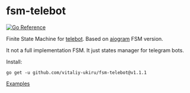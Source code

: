 # fsm-telebot

[![Go Reference](https://pkg.go.dev/badge/github.com/vitaliy-ukiru/fsm-telebot.svg)](https://pkg.go.dev/github.com/vitaliy-ukiru/fsm-telebot)

Finite State Machine for [telebot](https://gopkg.in/telebot.v3). 
Based on [aiogram](https://github.com/aiogram/aiogram) FSM version.

It not a full implementation FSM. It just states manager for telegram bots.

Install:
```
go get -u github.com/vitaliy-ukiru/fsm-telebot@v1.1.1
```

[Examples](./examples)

